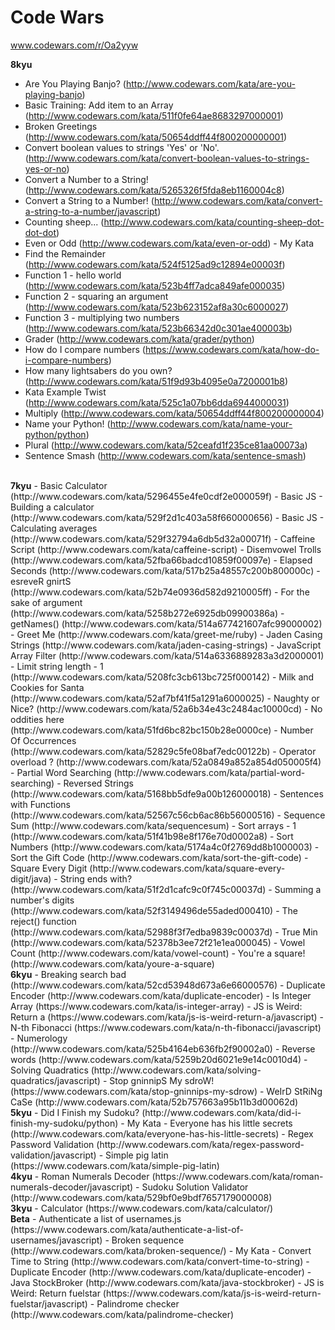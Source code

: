 Code Wars
=================================
www.codewars.com/r/Oa2yyw

<b>8kyu </b>
- Are You Playing Banjo? (http://www.codewars.com/kata/are-you-playing-banjo)
- Basic Training: Add item to an Array (http://www.codewars.com/kata/511f0fe64ae8683297000001)
- Broken Greetings (http://www.codewars.com/kata/50654ddff44f800200000001)
- Convert boolean values to strings 'Yes' or 'No'. (http://www.codewars.com/kata/convert-boolean-values-to-strings-yes-or-no)
- Convert a Number to a String! (http://www.codewars.com/kata/5265326f5fda8eb1160004c8)
- Convert a String to a Number! (http://www.codewars.com/kata/convert-a-string-to-a-number/javascript)
- Counting sheep... (http://www.codewars.com/kata/counting-sheep-dot-dot-dot)
- Even or Odd (http://www.codewars.com/kata/even-or-odd) - My Kata
- Find the Remainder (http://www.codewars.com/kata/524f5125ad9c12894e00003f)
- Function 1 - hello world (http://www.codewars.com/kata/523b4ff7adca849afe000035)
- Function 2 - squaring an argument (http://www.codewars.com/kata/523b623152af8a30c6000027)
- Function 3 - multiplying two numbers (http://www.codewars.com/kata/523b66342d0c301ae400003b)
- Grader (http://www.codewars.com/kata/grader/python)
- How do I compare numbers (https://www.codewars.com/kata/how-do-i-compare-numbers)
- How many lightsabers do you own? (http://www.codewars.com/kata/51f9d93b4095e0a7200001b8)
- Kata Example Twist (http://www.codewars.com/kata/525c1a07bb6dda6944000031)
- Multiply (http://www.codewars.com/kata/50654ddff44f800200000004)
- Name your Python! (http://www.codewars.com/kata/name-your-python/python)
- Plural (http://www.codewars.com/kata/52ceafd1f235ce81aa00073a)
- Sentence Smash (http://www.codewars.com/kata/sentence-smash)

<br>
<b>7kyu</b>
- Basic Calculator (http://www.codewars.com/kata/5296455e4fe0cdf2e000059f)
- Basic JS - Building a calculator (http://www.codewars.com/kata/529f2d1c403a58f660000656)
- Basic JS - Calculating averages (http://www.codewars.com/kata/529f32794a6db5d32a00071f)
- Caffeine Script (http://www.codewars.com/kata/caffeine-script)
- Disemvowel Trolls (http://www.codewars.com/kata/52fba66badcd10859f00097e)
- Elapsed Seconds (http://www.codewars.com/kata/517b25a48557c200b800000c)
- esreveR gnirtS (http://www.codewars.com/kata/52b74e0936d582d9210005ff)
- For the sake of argument (http://www.codewars.com/kata/5258b272e6925db09900386a)
- getNames() (http://www.codewars.com/kata/514a677421607afc99000002)
- Greet Me (http://www.codewars.com/kata/greet-me/ruby)
- Jaden Casing Strings (http://www.codewars.com/kata/jaden-casing-strings)
- JavaScript Array Filter (http://www.codewars.com/kata/514a6336889283a3d2000001)
- Limit string length - 1 (http://www.codewars.com/kata/5208fc3cb613bc725f000142)
- Milk and Cookies for Santa (http://www.codewars.com/kata/52af7bf41f5a1291a6000025)
- Naughty or Nice? (http://www.codewars.com/kata/52a6b34e43c2484ac10000cd)
- No oddities here (http://www.codewars.com/kata/51fd6bc82bc150b28e0000ce)
- Number Of Occurrences (http://www.codewars.com/kata/52829c5fe08baf7edc00122b)
- Operator overload ? (http://www.codewars.com/kata/52a0849a852a854d050005f4)
- Partial Word Searching (http://www.codewars.com/kata/partial-word-searching)
- Reversed Strings (http://www.codewars.com/kata/5168bb5dfe9a00b126000018)
- Sentences with Functions (http://www.codewars.com/kata/52567c56cb6ac86b56000516)
- Sequence Sum (http://www.codewars.com/kata/sequencesum)
- Sort arrays - 1 (http://www.codewars.com/kata/51f41b98e8f176e70d0002a8)
- Sort Numbers (http://www.codewars.com/kata/5174a4c0f2769dd8b1000003)
- Sort the Gift Code (http://www.codewars.com/kata/sort-the-gift-code)
- Square Every Digit (http://www.codewars.com/kata/square-every-digit/java)
- String ends with? (http://www.codewars.com/kata/51f2d1cafc9c0f745c00037d)
- Summing a number's digits (http://www.codewars.com/kata/52f3149496de55aded000410)
- The reject() function (http://www.codewars.com/kata/52988f3f7edba9839c00037d)
- True Min (http://www.codewars.com/kata/52378b3ee72f21e1ea000045)
- Vowel Count (http://www.codewars.com/kata/vowel-count)
- You're a square! (http://www.codewars.com/kata/youre-a-square)

<br>
<b>6kyu</b>
- Breaking search bad (http://www.codewars.com/kata/52cd53948d673a6e66000576)
- Duplicate Encoder (http://www.codewars.com/kata/duplicate-encoder)
- Is Integer Array (https://www.codewars.com/kata/is-integer-array)
- JS is Weird: Return a (https://www.codewars.com/kata/js-is-weird-return-a/javascript)
- N-th Fibonacci (https://www.codewars.com/kata/n-th-fibonacci/javascript)
- Numerology (http://www.codewars.com/kata/525b4164eb636fb2f90002a0)
- Reverse words (http://www.codewars.com/kata/5259b20d6021e9e14c0010d4)
- Solving Quadratics (http://www.codewars.com/kata/solving-quadratics/javascript)
- Stop gninnipS My sdroW! (https://www.codewars.com/kata/stop-gninnips-my-sdrow)
- WeIrD StRiNg CaSe (http://www.codewars.com/kata/52b757663a95b11b3d00062d)

<br>
<b>5kyu</b>
- Did I Finish my Sudoku? (http://www.codewars.com/kata/did-i-finish-my-sudoku/python) - My Kata
- Everyone has his little secrets (http://www.codewars.com/kata/everyone-has-his-little-secrets)
- Regex Password Validation (http://www.codewars.com/kata/regex-password-validation/javascript)
- Simple pig latin (https://www.codewars.com/kata/simple-pig-latin)

<br>
<b>4kyu</b>
- Roman Numerals Decoder (https://www.codewars.com/kata/roman-numerals-decoder/javascript)
- Sudoku Solution Validator (http://www.codewars.com/kata/529bf0e9bdf7657179000008)

<br>
<b>3kyu</b>
- Calculator (https://www.codewars.com/kata/calculator/)

<br>
<b>Beta</b>
- Authenticate a list of usernames.js (https://www.codewars.com/kata/authenticate-a-list-of-usernames/javascript)
- Broken sequence (http://www.codewars.com/kata/broken-sequence/) - My Kata
- Convert Time to String (http://www.codewars.com/kata/convert-time-to-string)
- Duplicate Encoder (http://www.codewars.com/kata/duplicate-encoder)
- Java StockBroker (http://www.codewars.com/kata/java-stockbroker)
- JS is Weird: Return fuelstar (https://www.codewars.com/kata/js-is-weird-return-fuelstar/javascript)
- Palindrome checker (http://www.codewars.com/kata/palindrome-checker)

